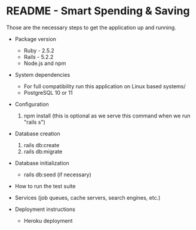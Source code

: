 # README - Smart Spending & Saving

Those are the necessary steps to get the application up and running.

* Package version
    * Ruby - 2.5.2
    * Rails - 5.2.2
    * Node.js and npm

* System dependencies
    * For full compatibility run this application on Linux based systems/
    * PostgreSQL 10 or 11

* Configuration
    1. npm install (this is optional as we serve this command when we run "rails s")

* Database creation
    1. rails db:create
    2. rails db:migrate

* Database initialization
    * rails db:seed (if necessary)

* How to run the test suite

* Services (job queues, cache servers, search engines, etc.)

* Deployment instructions
    * Heroku deployment
